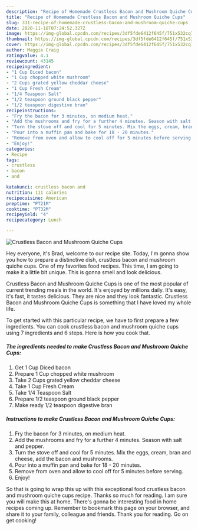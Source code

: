 ```yaml
---
description: "Recipe of Homemade Crustless Bacon and Mushroom Quiche Cups"
title: "Recipe of Homemade Crustless Bacon and Mushroom Quiche Cups"
slug: 331-recipe-of-homemade-crustless-bacon-and-mushroom-quiche-cups
date: 2020-11-18T07:24:52.327Z
image: https://img-global.cpcdn.com/recipes/3df5fde6412f645f/751x532cq70/crustless-bacon-and-mushroom-quiche-cups-recipe-main-photo.jpg
thumbnail: https://img-global.cpcdn.com/recipes/3df5fde6412f645f/751x532cq70/crustless-bacon-and-mushroom-quiche-cups-recipe-main-photo.jpg
cover: https://img-global.cpcdn.com/recipes/3df5fde6412f645f/751x532cq70/crustless-bacon-and-mushroom-quiche-cups-recipe-main-photo.jpg
author: Maggie Craig
ratingvalue: 4.1
reviewcount: 43145
recipeingredient:
- "1 Cup Diced bacon"
- "1 Cup chopped white mushroom"
- "2 Cups grated yellow cheddar cheese"
- "1 Cup Fresh Cream"
- "1/4 Teaspoon Salt"
- "1/2 teaspoon ground black pepper"
- "1/2 teaspoon digestive bran"
recipeinstructions:
- "Fry the bacon for 3 minutes, on medium heat."
- "Add the mushrooms and fry for a further 4 minutes. Season with salt and pepper."
- "Turn the stove off and cool for 5 minutes. Mix the eggs, cream, bran and cheese, add the bacon and mushrooms."
- "Pour into a muffin pan and bake for 18 - 20 minutes."
- "Remove from oven and allow to cool off for 5 minutes before serving."
- "Enjoy!"
categories:
- Recipe
tags:
- crustless
- bacon
- and

katakunci: crustless bacon and 
nutrition: 111 calories
recipecuisine: American
preptime: "PT21M"
cooktime: "PT32M"
recipeyield: "4"
recipecategory: Lunch

---
```



![Crustless Bacon and Mushroom Quiche Cups](https://img-global.cpcdn.com/recipes/3df5fde6412f645f/751x532cq70/crustless-bacon-and-mushroom-quiche-cups-recipe-main-photo.jpg)

Hey everyone, it's Brad, welcome to our recipe site. Today, I'm gonna show you how to prepare a distinctive dish, crustless bacon and mushroom quiche cups. One of my favorites food recipes. This time, I am going to make it a little bit unique. This is gonna smell and look delicious.

Crustless Bacon and Mushroom Quiche Cups is one of the most popular of current trending meals in the world. It's enjoyed by millions daily. It's easy, it's fast, it tastes delicious. They are nice and they look fantastic. Crustless Bacon and Mushroom Quiche Cups is something that I have loved my whole life.




To get started with this particular recipe, we have to first prepare a few ingredients. You can cook crustless bacon and mushroom quiche cups using 7 ingredients and 6 steps. Here is how you cook that.

<!--inarticleads1-->

##### The ingredients needed to make Crustless Bacon and Mushroom Quiche Cups:

1. Get 1 Cup Diced bacon
1. Prepare 1 Cup chopped white mushroom
1. Take 2 Cups grated yellow cheddar cheese
1. Take 1 Cup Fresh Cream
1. Take 1/4 Teaspoon Salt
1. Prepare 1/2 teaspoon ground black pepper
1. Make ready 1/2 teaspoon digestive bran




<!--inarticleads2-->

##### Instructions to make Crustless Bacon and Mushroom Quiche Cups:

1. Fry the bacon for 3 minutes, on medium heat.
1. Add the mushrooms and fry for a further 4 minutes. Season with salt and pepper.
1. Turn the stove off and cool for 5 minutes. Mix the eggs, cream, bran and cheese, add the bacon and mushrooms.
1. Pour into a muffin pan and bake for 18 - 20 minutes.
1. Remove from oven and allow to cool off for 5 minutes before serving.
1. Enjoy!




So that is going to wrap this up with this exceptional food crustless bacon and mushroom quiche cups recipe. Thanks so much for reading. I am sure you will make this at home. There's gonna be interesting food in home recipes coming up. Remember to bookmark this page on your browser, and share it to your family, colleague and friends. Thank you for reading. Go on get cooking!

